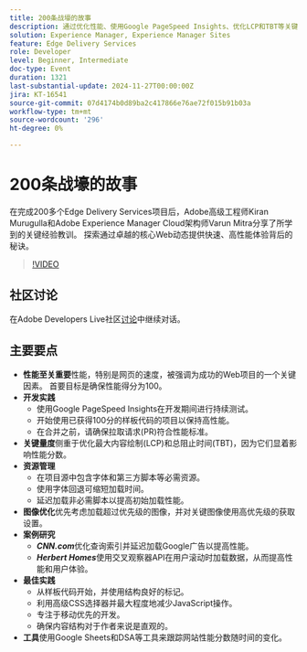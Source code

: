 ```yaml
---
title: 200条战壕的故事
description: 通过优化性能、使用Google PageSpeed Insights、优化LCP和TBT等关键指标、高效管理资源以及遵循开发和图像优化的最佳实践，确保Web项目取得成功。
solution: Experience Manager, Experience Manager Sites
feature: Edge Delivery Services
role: Developer
level: Beginner, Intermediate
doc-type: Event
duration: 1321
last-substantial-update: 2024-11-27T00:00:00Z
jira: KT-16541
source-git-commit: 07d4174b0d89ba2c417866e76ae72f015b91b03a
workflow-type: tm+mt
source-wordcount: '296'
ht-degree: 0%

---
```



# 200条战壕的故事

在完成200多个Edge Delivery Services项目后，Adobe高级工程师Kiran Murugulla和Adobe Experience Manager Cloud架构师Varun Mitra分享了所学到的关键经验教训。 探索通过卓越的核心Web动态提供快速、高性能体验背后的秘诀。


>[!VIDEO](https://video.tv.adobe.com/v/3439424/?learn=on&enablevpops)

## 社区讨论

在Adobe Developers Live社区[讨论](https://adobe.ly/4fwWvvi)中继续对话。

## 主要要点

* **性能至关重要**&#x200B;性能，特别是网页的速度，被强调为成功的Web项目的一个关键因素。 首要目标是确保性能得分为100。
* **开发实践**
   * 使用Google PageSpeed Insights在开发期间进行持续测试。
   * 开始使用已获得100分的样板代码的项目以保持高性能。
   * 在合并之前，请确保拉取请求(PR)符合性能标准。
* **关键量度**&#x200B;侧重于优化最大内容绘制(LCP)和总阻止时间(TBT)，因为它们显着影响性能分数。
* **资源管理**
   * 在项目源中包含字体和第三方脚本等必需资源。
   * 使用字体回退可缩短加载时间。
   * 延迟加载非必需脚本以提高初始加载性能。
* **图像优化**&#x200B;优先考虑加载超过优先级的图像，并对关键图像使用高优先级的获取设置。
* **案例研究**
   * ***CNN.com***&#x200B;优化查询索引并延迟加载Google广告以提高性能。
   * ***Herbert Homes***&#x200B;使用交叉观察器API在用户滚动时加载数据，从而提高性能和用户体验。
* **最佳实践**
   * 从样板代码开始，并使用结构良好的标记。
   * 利用高级CSS选择器并最大程度地减少JavaScript操作。
   * 专注于移动优先的开发。
   * 确保内容结构对于作者来说是直观的。
* **工具**&#x200B;使用Google Sheets和DSA等工具来跟踪网站性能分数随时间的变化。

